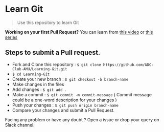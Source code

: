 # Learn Git
> Use this repository to learn Git

**Working on your first Pull Request?** You can learn from [this video](https://www.youtube.com/watch?v=c6b6B9oN4Vg) or [this series](https://egghead.io/series/how-to-contribute-to-an-open-source-project-on-github)
## Steps to submit a Pull request.

* Fork and Clone this repository : ```$ git clone https://github.com/ADC-Club-AMU/Learning-Git.git```
* ```$ cd Learning-Git```
* Create your new branch : ```$ git checkout -b branch-name```
* Make changes in the files
* Add changes : ```$ git add .```
* Make a commit : ```$ git commit -m commit-message```  ( Commit message could be a one-word description for your changes )
* Push your changes : ```$ git push origin branch-name```
* Compare your changes and submit a Pull Request.

Facing any problem or have any doubt ? Open a issue or drop your query on Slack channel.
